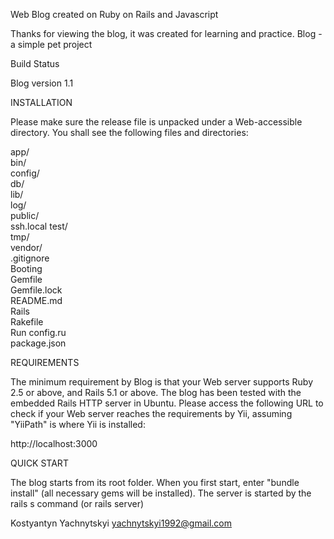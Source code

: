 
Web Blog created on Ruby on Rails and Javascript

Thanks for viewing the blog, it was created for learning and practice. Blog - a simple pet project

Build Status

Blog version 1.1

INSTALLATION

Please make sure the release file is unpacked under a Web-accessible directory. You shall see the following files and directories:

  app/ 	
	bin/ 	
	config/ 	
	db/ 	
	lib/ 	
	log/	
	public/ 	
	ssh.local
	test/ 	
	tmp/ 	
	vendor/ 	
	.gitignore 	
	Booting 	
	Gemfile 	
	Gemfile.lock 	
	README.md 	
	Rails	
	Rakefile	
	Run
	config.ru 	
	package.json

REQUIREMENTS

The minimum requirement by Blog is that your Web server supports Ruby 2.5 or above, and Rails 5.1 or above. The blog has been tested with the embedded Rails HTTP server in Ubuntu.
Please access the following URL to check if your Web server reaches the requirements by Yii, assuming "YiiPath" is where Yii is installed:

  http://localhost:3000

QUICK START

The blog starts from its root folder. When you first start, enter "bundle install" (all necessary gems will be installed). The server is started by the rails s command (or rails server)

Kostyantyn Yachnytskyi yachnytskyi1992@gmail.com
